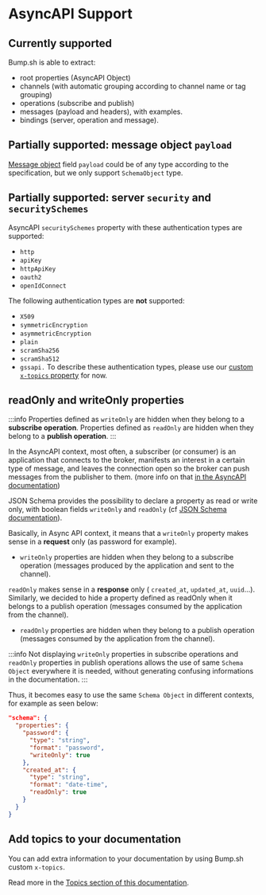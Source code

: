 # AsyncAPI Support

## Currently supported

Bump.sh is able to extract:

- root properties (AsyncAPI Object)
- channels (with automatic grouping according to channel name or tag grouping)
- operations (subscribe and publish)
- messages (payload and headers), with examples.
- bindings (server, operation and message).

## Partially supported: message object `payload`

[Message object](https://github.com/okere-prince/asyncapi/blob/master/versions/2.0.0/asyncapi.md#message-object) field `payload` could be of any type according to the specification, but we only support `SchemaObject` type.

## Partially supported: server `security` and `securitySchemes`

AsyncAPI `securitySchemes` property with these authentication types are supported:

- `http`
- `apiKey`
- `httpApiKey`
- `oauth2`
- `openIdConnect`

The following authentication types are **not** supported: 
- `X509`
- `symmetricEncryption`
- `asymmetricEncryption`
- `plain`
- `scramSha256`
- `scramSha512`
- `gssapi.`
To describe these authentication types, please use our [custom `x-topics` property](doc-topics.md) for now.

## readOnly and writeOnly properties

:::info
Properties defined as `writeOnly` are hidden when they belong to a **subscribe operation**.
Properties defined as `readOnly` are hidden when they belong to a **publish operation**.
:::

In the AsyncAPI context, most often, a subscriber (or consumer) is an application that connects to the broker, manifests an interest in a certain type of message, and leaves the connection open so the broker can push messages from the publisher to them. (more info on that [in the AsyncAPI documentation](https://www.asyncapi.com/docs/tutorials/getting-started/event-driven-architectures))

JSON Schema provides the possibility to declare a property as read or write only, with boolean fields `writeOnly` and `readOnly` (cf [JSON Schema documentation](https://json-schema.org/draft-07/json-schema-validation.html#rfc.section.10.3)).

Basically, in Async API context, it means that a `writeOnly` property makes sense in a **request** only (as password for example).

- `writeOnly` properties are hidden when they belong to a subscribe operation (messages produced by the application and sent to the channel).

`readOnly` makes sense in a **response** only ( `created_at`, `updated_at`, `uuid`...). Similarly, we decided to hide a property defined as readOnly when it belongs to a publish operation (messages consumed by the application from the channel).

- `readOnly` properties are hidden when they belong to a publish operation (messages consumed by the application from the channel).

:::info
Not displaying `writeOnly` properties in subscribe operations and `readOnly` properties in publish operations allows the use of same `Schema Object` everywhere it is needed, without generating  confusing informations in the documentation.
:::

Thus, it becomes easy to use the same `Schema Object` in different contexts, for example as seen below:

```json
"schema": {
  "properties": {
    "password": {
      "type": "string",
      "format": "password",
      "writeOnly": true
    },
    "created_at": {
      "type": "string",
      "format": "date-time",
      "readOnly": true
    }
  }
}
```

## Add topics to your documentation

You can add extra information to your documentation by using Bump.sh custom `x-topics`.

Read more in the [Topics section of this documentation](doc-topics.md).